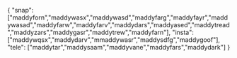 {
  "snap":  ["maddyforn","maddywasx","maddywasd","maddyfarg","maddyfayr","maddywasad","maddyfarw","maddyfarv","maddydars","maddyased","maddytread","maddyzars","maddygasr","maddytrew","maddyfarn"],
  "insta": ["maddywqsx","maddydarv","mmaddywasr","maddysdfg","maddygoof"],
  "tele":  ["maddytar","maddysaam","maddyvane","maddyfars","maddydark"]
}
